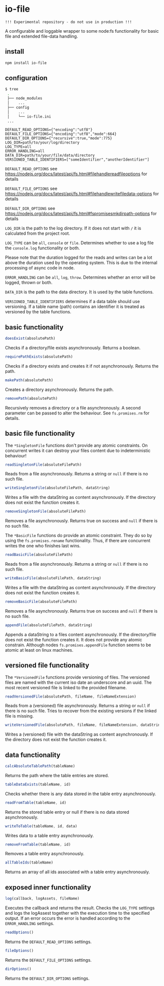 # io-file

```
!!! Experimental repository - do not use in production !!!
```

A configurable and loggable wrapper to some node:fs functionality for basic file and extended file-data handling.

## install

```bash
npm install io-file
```

## configuration

```bash
$ tree
 . 
 ├── node_modules
 │    ...
 ├── config 
 │    ...
 │    └── io-file.ini
 ...
```

```
DEFAULT_READ_OPTIONS={"encoding":"utf8"}
DEFAULT_FILE_OPTIONS={"encoding":"utf8","mode":664}
DEFAULT_DIR_OPTIONS={"recursive":true,"mode":775}
LOG_DIR=path/to/your/log/directory
LOG_TYPE=all
ERROR_HANDLING=all
DATA_DIR=path/to/your/file/data/directory
VERSIONED_TABLE_IDENTIFIERS=["someIdentifier","anotherIdentifier"]
```


`DEFAULT_READ_OPTIONS` see https://nodejs.org/docs/latest/api/fs.html#filehandlereadfileoptions for details

`DEFAULT_FILE_OPTIONS` see https://nodejs.org/docs/latest/api/fs.html#filehandlewritefiledata-options for details

`DEFAULT_DIR_OPTIONS` see https://nodejs.org/docs/latest/api/fs.html#fspromisesmkdirpath-options for details

`LOG_DIR` is the path to the log directory. If it does not start with `/` it is calculated from the project root. 

`LOG_TYPE` can be `all`, `console` or `file`. Determines whether to use a log file the `console.log` functionality or both.

Please note that the duration logged for the reads and writes can be a lot above the duration used by the operating system. This is due to the internal processing of async code in node.

`ERROR_HANDLING` can be `all`, `log`, `throw`. Determines whether an error will be logged, thrown or both.

`DATA_DIR` is the path to the data directory. It is used by the table functions.

`VERSIONED_TABLE_IDENTIFIERS` determines if a data table should use versioning. If a table name (path) contains an identifier it is treated as versioned by the table functions.

## basic functionality

```js
doesExist(absolutePath)
```
Checks if a directory/file exists asynchronously. Returns a boolean.

```js
requirePathExists(absolutePath)
```
Checks if a directory exists and creates it if not asynchronously. Returns the path.

```js
makePath(absolutePath)
```
Creates a directory asynchronously. Returns the path.

```js
removePath(absolutePath)
```
Recursively removes a directory or a file asynchronously. A second parameter can be passed to alter the behaviour. See `fs.promises.rm` for details.

## basic file functionality

The `*SingletonFile` functions don't provide any atomic constraints. On concurrent writes it can destroy your files content due to indeterministic behaviour!

```js
readSingletonFile(absoluteFilePath)
```
Reads from a file asynchronously. Returns a string or `null` if there is no such file.

```js
writeSingletonFile(absoluteFilePath, dataString)
```
Writes a file with the dataString as content asynchronously. If the directory does not exist the function creates it.

```js
removeSingletonFile(absoluteFilePath)
```
Removes a file asynchronously. Returns true on success and `null` if there is no such file.

The `*BasicFile` functions do provide an atomic constraint. They do so by using the `fs.promises.rename` functionality. Thus, if there are concurrent writes the one who finishes last wins.

```js
readBasicFile(absoluteFilePath)
```
Reads from a file asynchronously. Returns a string or `null` if there is no such file.

```js
writeBasicFile(absoluteFilePath, dataString)
```
Writes a file with the dataString as content asynchronously. If the directory does not exist the function creates it.

```js
removeBasicFile(absoluteFilePath)
```
Removes a file asynchronously. Returns true on success and `null` if there is no such file.

```js
appendFile(absoluteFilePath, dataString)
```
Appends a dataString to a files content asynchronously. If the directory/file does not exist the function creates it. It does not provide any atomic constrain. Although nodes `fs.promises.appendFile` function seems to be atomic at least on linux machines.

## versioned file functionality

The `*VersionedFile` functions provide versioning of files. The versioned files are named with the current iso date an underscore and an uuid. The most recent versioned file is linked to the provided filename.

```js
readVersionedFile(absolutePath, fileName, fileNameExtension)
```
Reads from a (versioned) file asynchronously. Returns a string or `null` if there is no such file. Tries to recover from the existing versions if the linked file is missing.


```js
writeVersionedFile(absolutePath, fileName, fileNameExtension, dataString)
```
Writes a (versioned) file with the dataString as content asynchronously. If the directory does not exist the function creates it.

## data functionality

```js
calcAbsoluteTablePath(tableName)
```
Returns the path where the table entries are stored.

```js
tableDataExists(tableName, id)
```
Checks whether there is any data stored in the table entry asynchronously.

```js
readFromTable(tableName, id)
```
Returns the stored table entry or null if there is no data stored asynchronously.

```js
writeToTable(tableName, id, data)
```
Writes data to a table entry asynchronously.

```js
removeFromTable(tableName, id)
```
Removes a table entry asynchronously.

```js
allTableIds(tableName)
```
Returns an array of all ids associated with a table entry asynchronously.

## exposed inner functionality

```js
log(callback, logAssets, fileName)
```
Executes the callback and returns the result. Checks the `LOG_TYPE` settings and logs the logAssest together with the execution time to the specified output. If an error occurs the error is handled according to the `ERROR_HANDLING` settings.

```js
readOptions()
```
Returns the `DEFAULT_READ_OPTIONS` settings.

```js
fileOptions()
```
Returns the `DEFAULT_FILE_OPTIONS` settings.

```js
dirOptions()
```
Returns the `DEFAULT_DIR_OPTIONS` settings.
